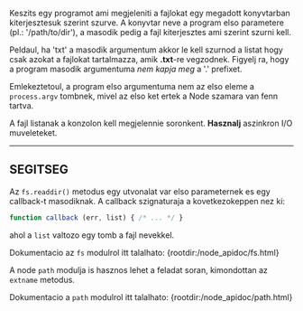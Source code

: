 Keszits egy programot ami megjeleniti a fajlokat egy megadott konyvtarban kiterjesztesuk szerint szurve. A konyvtar neve a program elso parametere (pl.: '/path/to/dir'), a masodik pedig a fajl kiterjesztes ami szerint szurni kell.

Peldaul, ha 'txt' a masodik argumentum akkor le kell szurnod a listat hogy csak azokat a fajlokat tartalmazza, amik **.txt**-re vegzodnek. Figyelj ra, hogy a program masodik argumentuma _nem kapja meg_ a '.' prefixet.

Emlekeztetoul, a program elso argumentuma nem az elso eleme a `process.argv` tombnek, mivel az elso ket ertek a Node szamara van fenn tartva.

A fajl listanak a konzolon kell megjelennie soronkent. **Hasznalj** aszinkron I/O muveleteket.

----------------------------------------------------------------------
## SEGITSEG

Az `fs.readdir()` metodus egy utvonalat var elso parameternek es egy callback-t masodiknak. A callback szignaturaja a kovetkezokeppen nez ki:

```js
function callback (err, list) { /* ... */ }
```

ahol a `list` valtozo egy tomb a fajl nevekkel.

Dokumentacio az `fs` modulrol itt talalhato:
  {rootdir:/node_apidoc/fs.html}

A node `path` modulja is hasznos lehet a feladat soran, kimondottan az `extname` metodus.

Dokumentacio a `path` modulrol itt talalhato:
  {rootdir:/node_apidoc/path.html}
